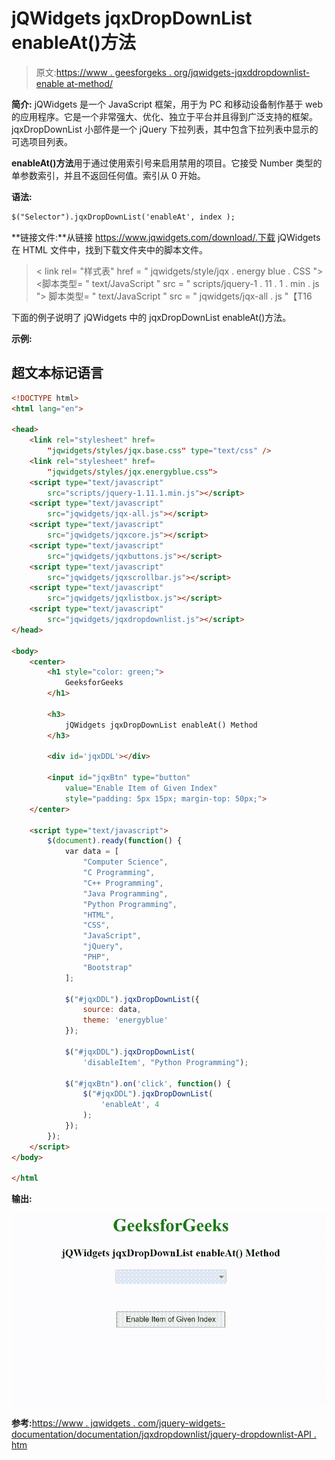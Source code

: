 # jQWidgets jqxDropDownList enableAt()方法

> 原文:[https://www . geesforgeks . org/jqwidgets-jqxddropdownlist-enable at-method/](https://www.geeksforgeeks.org/jqwidgets-jqxdropdownlist-enableat-method/)

**简介:** jQWidgets 是一个 JavaScript 框架，用于为 PC 和移动设备制作基于 web 的应用程序。它是一个非常强大、优化、独立于平台并且得到广泛支持的框架。jqxDropDownList 小部件是一个 jQuery 下拉列表，其中包含下拉列表中显示的可选项目列表。

**enableAt()方法**用于通过使用索引号来启用禁用的项目。它接受 Number 类型的单参数索引，并且不返回任何值。索引从 0 开始。

**语法:**

```html
$("Selector").jqxDropDownList('enableAt', index );
```

**链接文件:**从链接 https://www.jqwidgets.com/download/.下载 jQWidgets 在 HTML 文件中，找到下载文件夹中的脚本文件。

> <link rel="”stylesheet”" href="”jqwidgets/styles/jqx.base.css”" type="”text/css”">
> < link rel= "样式表" href = " jqwidgets/style/jqx . energy blue . CSS ">
> <脚本类型= " text/JavaScript " src = " scripts/jquery-1 . 11 . 1 . min . js "></脚本>
> 脚本类型= " text/JavaScript " src = " jqwidgets/jqx-all . js "【T16

下面的例子说明了 jQWidgets 中的 jqxDropDownList enableAt()方法。

**示例:**

## 超文本标记语言

```html
<!DOCTYPE html>
<html lang="en">

<head>
    <link rel="stylesheet" href=
        "jqwidgets/styles/jqx.base.css" type="text/css" />
    <link rel="stylesheet" href=
        "jqwidgets/styles/jqx.energyblue.css">
    <script type="text/javascript" 
        src="scripts/jquery-1.11.1.min.js"></script>
    <script type="text/javascript" 
        src="jqwidgets/jqx-all.js"></script>
    <script type="text/javascript" 
        src="jqwidgets/jqxcore.js"></script>
    <script type="text/javascript" 
        src="jqwidgets/jqxbuttons.js"></script>
    <script type="text/javascript" 
        src="jqwidgets/jqxscrollbar.js"></script>
    <script type="text/javascript" 
        src="jqwidgets/jqxlistbox.js"></script>
    <script type="text/javascript" 
        src="jqwidgets/jqxdropdownlist.js"></script>
</head>

<body>
    <center>
        <h1 style="color: green;">
            GeeksforGeeks
        </h1>

        <h3>
            jQWidgets jqxDropDownList enableAt() Method
        </h3>

        <div id='jqxDDL'></div>

        <input id="jqxBtn" type="button" 
            value="Enable Item of Given Index" 
            style="padding: 5px 15px; margin-top: 50px;">
    </center>

    <script type="text/javascript">
        $(document).ready(function() {
            var data = [
                "Computer Science",
                "C Programming",
                "C++ Programming",
                "Java Programming",
                "Python Programming",
                "HTML",
                "CSS",
                "JavaScript",
                "jQuery",
                "PHP",
                "Bootstrap"
            ];

            $("#jqxDDL").jqxDropDownList({
                source: data,
                theme: 'energyblue'
            });

            $("#jqxDDL").jqxDropDownList(
                'disableItem', "Python Programming");

            $("#jqxBtn").on('click', function() {
                $("#jqxDDL").jqxDropDownList(
                    'enableAt', 4
                );
            });
        });
    </script>
</body>

</html
```

**输出:**

![](img/a7d6c1c28ce7ae3dacd7095ba2bd6a48.png)

**参考:**[https://www . jqwidgets . com/jquery-widgets-documentation/documentation/jqxdropdownlist/jquery-dropdownlist-API . htm](https://www.jqwidgets.com/jquery-widgets-documentation/documentation/jqxdropdownlist/jquery-dropdownlist-api.htm)